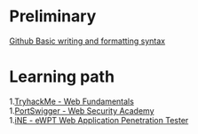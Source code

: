 # Preliminary
[Github Basic writing and formatting syntax](https://docs.github.com/en/get-started/writing-on-github/getting-started-with-writing-and-formatting-on-github/basic-writing-and-formatting-syntax)

# Learning path
1.[TryhackMe - Web Fundamentals](https://tryhackme.com/path/outline/web)  
1.[PortSwigger - Web Security Academy](https://portswigger.net/web-security/all-topics)  
1.[iNE - eWPT Web Application Penetration Tester](https://security.ine.com/certifications/ewpt-certification/)  
